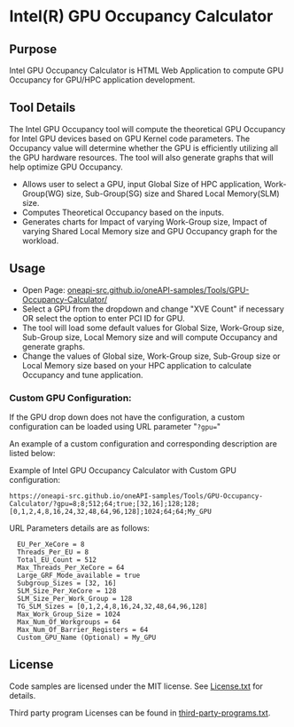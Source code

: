 # Intel(R) GPU Occupancy Calculator

## Purpose

Intel GPU Occupancy Calculator is HTML Web Application to compute GPU Occupancy
for GPU/HPC application development.

## Tool Details

The Intel GPU Occupancy tool will compute the theoretical GPU Occupancy for Intel GPU devices based on GPU Kernel code parameters. The Occupancy value will determine whether the GPU is efficiently utilizing all the GPU hardware resources. The tool will also generate graphs that will help optimize GPU Occupancy.

* Allows user to select a GPU, input Global Size of HPC application,
  Work-Group(WG) size, Sub-Group(SG) size and Shared Local Memory(SLM) size.
* Computes Theoretical Occupancy based on the inputs.
* Generates charts for Impact of varying Work-Group size, Impact of varying Shared Local Memory size and GPU Occupancy graph for the workload.

## Usage
* Open Page: [oneapi-src.github.io/oneAPI-samples/Tools/GPU-Occupancy-Calculator/](https://oneapi-src.github.io/oneAPI-samples/Tools/GPU-Occupancy-Calculator/)
* Select a GPU from the dropdown and change "XVE Count" if necessary OR select
  the option to enter PCI ID for GPU.
* The tool will load some default values for Global Size, Work-Group size, Sub-Group size,
  Local Memory size and will compute Occupancy and generate graphs.
* Change the values of Global size, Work-Group size, Sub-Group size or Local Memory size based on your HPC application to calculate Occupancy and tune application.


### Custom GPU Configuration:
If the GPU drop down does not have the configuration, a custom configuration can be loaded using URL parameter "`?gpu=`"

An example of a custom configuration and corresponding description are listed below:

Example of Intel GPU Occupancy Calculator with Custom GPU configuration:

`https://oneapi-src.github.io/oneAPI-samples/Tools/GPU-Occupancy-Calculator/?gpu=8;8;512;64;true;[32,16];128;128;[0,1,2,4,8,16,24,32,48,64,96,128];1024;64;64;My_GPU`

URL Parameters details are as follows:
```  
  EU_Per_XeCore = 8
  Threads_Per_EU = 8
  Total_EU_Count = 512
  Max_Threads_Per_XeCore = 64
  Large_GRF_Mode_available = true
  Subgroup_Sizes = [32, 16]
  SLM_Size_Per_XeCore = 128
  SLM_Size_Per_Work_Group = 128
  TG_SLM_Sizes = [0,1,2,4,8,16,24,32,48,64,96,128]
  Max_Work_Group_Size = 1024
  Max_Num_Of_Workgroups = 64
  Max_Num_Of_Barrier_Registers = 64
  Custom_GPU_Name (Optional) = My_GPU
```
## License

Code samples are licensed under the MIT license. See [License.txt](License.txt) for details.

Third party program Licenses can be found in [third-party-programs.txt](third-party-programs.txt).

